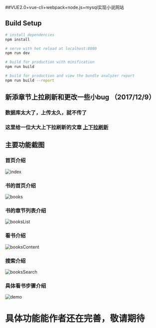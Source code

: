 
##VUE2.0+vue-cli+webpack+node.js+mysql实现小说网站

## Build Setup

``` bash
# install dependencies
npm install

# serve with hot reload at localhost:8080
npm run dev

# build for production with minification
npm run build

# build for production and view the bundle analyzer report
npm run build --report
```

##  新添章节上拉刷新和更改一些小bug   （2017/12/9）

### 数据库太大了，上传太久，就不传了
### 这里给一位大大上下拉刷新的文章 [上下拉刷新](http://blog.csdn.net/qq_16559905/article/details/70160807)


## 主要功能截图

### 首页介绍
![index](./demo-show/index.png)
### 书的首页介绍
![books](./demo-show/books.png)
### 书的章节列表介绍
![booksList](./demo-show/booksList.png)
### 看书介绍
![booksContent](./demo-show/booksContent.png)
### 搜索介绍
![booksSearch](./demo-show/booksSearch.png)
### 具体看书步骤介绍
![demo](./demo-show/demo.gif)

# 具体功能能作者还在完善，敬请期待
